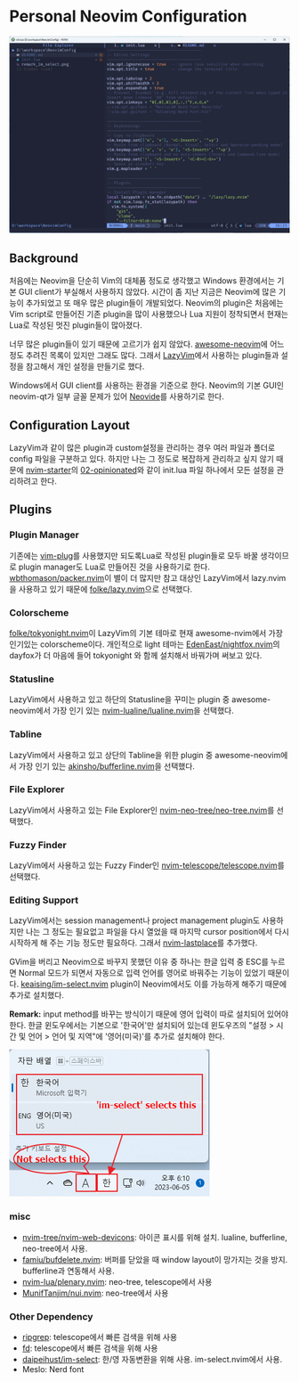 # Personal Neovim Configuration

![Neovide screenshot](./neovim_screen.png)

## Background
처음에는 Neovim을 단순히 Vim의 대체품 정도로 생각했고 Windows 환경에서는 기본 GUI client가 부실해서 사용하지 않았다.
시간이 좀 지난 지금은 Neovim에 많은 기능이 추가되었고 또 매우 많은 plugin들이 개발되었다.
Neovim의 plugin은 처음에는 Vim script로 만들어진 기존 plugin을 많이 사용했으나 Lua 지원이 정착되면서 현재는 Lua로 작성된 멋진 plugin들이 많아졌다.

너무 많은 plugin들이 있기 때문에 고르기가 쉽지 않았다.
[awesome-neovim](https://github.com/rockerBOO/awesome-neovim)에 어느정도 추려진 목록이 있지만 그래도 많다.
그래서 [LazyVim](https://github.com/LazyVim/LazyVim)에서 사용하는 plugin들과 설정을 참고해서 개인 설정을 만들기로 했다.

Windows에서 GUI client를 사용하는 환경을 기준으로 한다. Neovim의 기본 GUI인 neovim-qt가 일부 글꼴 문제가 있어 [Neovide](https://github.com/neovide/neovide)를 사용하기로 한다.

## Configuration Layout
LazyVim과 같이 많은 plugin과 custom설정을 관리하는 경우 여러 파일과 폴더로 config 파일을 구분하고 있다.
하지만 나는 그 정도로 복잡하게 관리하고 싶지 않기 때문에 [nvim-starter](https://github.com/VonHeikemen/nvim-starter)의 [02-opinionated](https://github.com/VonHeikemen/nvim-starter/tree/02-opinionated)와 같이 init.lua 파일 하나에서 모든 설정을 관리하려고 한다.

## Plugins
### Plugin Manager
기존에는 [vim-plug](https://github.com/junegunn/vim-plug)를 사용했지만 되도록Lua로 작성된 plugin들로
모두 바꿀 생각이므로 plugin manager도 Lua로 만들어진 것을 사용하기로 한다.
[wbthomason/packer.nvim](https://github.com/wbthomason/packer.nvim)이 별이 더 많지만 참고 대상인 LazyVim에서 lazy.nvim을 사용하고 있기 때문에 [folke/lazy.nvim](https://github.com/folke/lazy.nvim)으로 선택했다.

### Colorscheme
[folke/tokyonight.nvim](https://github.com/folke/tokyonight.nvim)이 LazyVim의 기본 테마로 현재 awesome-nvim에서 가장 인기있는 colorscheme이다.
개인적으로 light 테마는 [EdenEast/nightfox.nvim](https://github.com/EdenEast/nightfox.nvim)의 dayfox가 더 마음에 들어 tokyonight 와 함께 설치해서 바꿔가며 써보고 있다.

### Statusline
LazyVim에서 사용하고 있고 하단의 Statusline을 꾸미는 plugin 중 awesome-neovim에서 가장 인기 있는 [nvim-lualine/lualine.nvim](https://github.com/nvim-lualine/lualine.nvim)을 선택했다.

### Tabline
LazyVim에서 사용하고 있고 상단의 Tabline을 위한 plugin 중 awesome-neovim에서 가장 인기 있는 [akinsho/bufferline.nvim](https://github.com/akinsho/bufferline.nvim)을 선택했다.

### File Explorer
LazyVim에서 사용하고 있는 File Explorer인 [nvim-neo-tree/neo-tree.nvim](https://github.com/nvim-neo-tree/neo-tree.nvim)를 선택했다.

### Fuzzy Finder
LazyVim에서 사용하고 있는 Fuzzy Finder인 [nvim-telescope/telescope.nvim](https://github.com/nvim-telescope/telescope.nvim)를 선택했다.

### Editing Support
LazyVim에서는 session management나 project management plugin도 사용하지만 나는 그 정도는 필요없고 파일을 다시 열었을 때 마지막 cursor position에서 다시 시작하게 해 주는 기능 정도만 필요하다.
그래서 [nvim-lastplace](https://github.com/ethanholz/nvim-lastplace)를 추가했다.

GVim을 버리고 Neovim으로 바꾸지 못했던 이유 중 하나는 한글 입력 중 ESC를 누르면 Normal 모드가 되면서 자동으로 입력 언어를 영어로 바꿔주는 기능이 있었기 때문이다.
[keaising/im-select.nvim](https://github.com/keaising/im-select.nvim) plugin이 Neovim에서도 이를 가능하게 해주기 때문에 추가로 설치했다.

**Remark:** input method를 바꾸는 방식이기 때문에 영어 입력이 따로 설치되어 있어야 한다. 한글 윈도우에서는 기본으로 '한국어'만 설치되어 있는데 윈도우즈의 "설정 > 시간 및 언어 > 언어 및 지역"에 '영어(미국)'를 추가로 설치해야 한다.

![Remark im-select](./remark_im_select.png)

### misc
- [nvim-tree/nvim-web-devicons](https://github.com/nvim-tree/nvim-web-devicons): 아이콘 표시를 위해 설치. lualine, bufferline, neo-tree에서 사용.
- [famiu/bufdelete.nvim](https://github.com/famiu/bufdelete.nvim): 버퍼를 닫았을 때 window layout이 망가지는 것을 방지. bufferline과 연동해서 사용.
- [nvim-lua/plenary.nvim](https://github.com/nvim-lua/plenary.nvim): neo-tree, telescope에서 사용
- [MunifTanjim/nui.nvim](https://github.com/MunifTanjim/nui.nvim): neo-tree에서 사용

### Other Dependency
- [ripgrep](https://github.com/BurntSushi/ripgrep): telescope에서 빠른 검색을 위해 사용
- [fd](https://github.com/sharkdp/fd): telescope에서 빠른 검색을 위해 사용
- [daipeihust/im-select](https://github.com/daipeihust/im-select): 한/영 자동변환을 위해 사용. im-select.nvim에서 사용.
- Meslo: Nerd font

